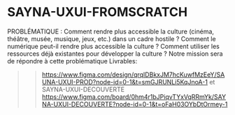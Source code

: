 # SAYNA-UXUI-FROMSCRATCH
PROBLÉMATIQUE : Comment rendre plus accessible la culture (cinéma, théâtre, musée, musique, jeux, etc.) dans un cadre hostile ? Comment le numérique peut-il rendre plus accessible la culture ? Comment utiliser les ressources déjà existantes pour développer la culture ? Notre mission sera de répondre à cette problématique
Livrables:
>> https://www.figma.com/design/qrqIDBkxJM7hcKuwfMzEeY/SAUNA-UXUI-PROD?node-id=0-1&t=smGJRUNLi5KqJnoA-1
et SAYNA-UXUI-DECOUVERTE https://www.figma.com/board/0hm4r1bJPiqvTYxVqRRmYk/SAYNA-UXUI-DECOUVERTE?node-id=0-1&t=oFaH03OYbDtOrmey-1
